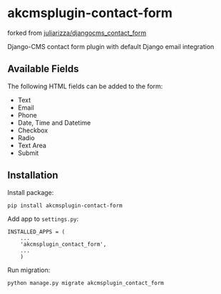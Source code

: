 # akcmsplugin-contact-form

forked from [juliarizza/djangocms_contact_form](https://github.com/juliarizza/djangocms_contact_form)

Django-CMS contact form plugin with default Django email integration

## Available Fields

The following HTML fields can be added to the form:

- Text
- Email
- Phone
- Date, Time and Datetime
- Checkbox
- Radio
- Text Area
- Submit

## Installation

Install package:

```
pip install akcmsplugin-contact-form
```

Add app to `settings.py`:

```
INSTALLED_APPS = (
    ...
    'akcmsplugin_contact_form',
    ...
    )
```

Run migration:

```
python manage.py migrate akcmsplugin_contact_form
```
